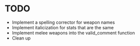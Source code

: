 TODO
====

* Implement a spelling corrector for weapon names
* Implement italicization for stats that are the same
* Implement melee weapons into the valid_comment function
* Clean up
